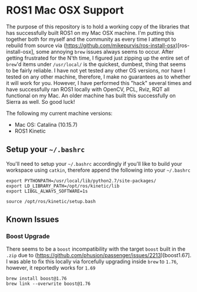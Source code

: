 # ROS1 Mac OSX Support 
The purpose of this repository is to hold a working copy of the libraries that has successfully built ROS1 on my Mac OSX machine. I'm putting this together both for myself and the community as every time I attempt to rebuild from source via (https://github.com/mikepurvis/ros-install-osx)[ros-install-osx], some annoying `brew` issues always seems to occur. After getting frustrated for the N'th time, I figured just zipping up the entire set of `brew`'d items under `/usr/local/` is the quickest, dumbest, thing that seems to be fairly reliable. I have not yet tested any other OS versions, nor have I tested on any other machine, therefore, I make no guarantees as to whether it will work for you. However, I have performed this "hack" several times and have successfully ran ROS1 locally with OpenCV, PCL, Rviz, RQT all functional on my Mac. An older machine has built this successfully on Sierra as well. So good luck!

The following my current machine versions:
- Mac OS: Catalina (10.15.7)
- ROS1 Kinetic 


## Setup your `~/.bashrc`
You'll need to setup your `~/.bashrc` accordingly if you'll like to build your workspace using `catkin`, therefore append the following into your `~/.bashrc`

```
export PYTHONPATH=/usr/local/lib/python2.7/site-packages/
export LD_LIBRARY_PATH=/opt/ros/kinetic/lib
export LIBGL_ALWAYS_SOFTWARE=1s

source /opt/ros/kinetic/setup.bash

```


## Known Issues
### Boost Upgrade 
There seems to be a `boost` incompatibility with the target `boost` built in the `.zip` due to (https://github.com/phusion/passenger/issues/2213)[boost1.67]. I was able to fix this locally via forcefully upgrading inside `brew` to `1.76`, however, it reportedly works for `1.69`

```
brew install boost@1.76
brew link --overwrite boost@1.76
```